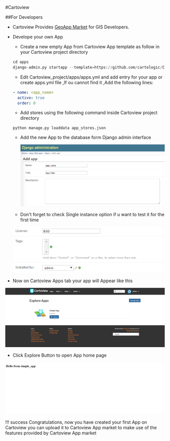 #Cartoview

##For Developers

- Cartoview Provides  [GeoApp Market](http://www.Cartoview.org) for GIS Developers.

- Develope your own App

	- Create a new empty App from Cartoview App template as follow in your Cartoview project directory 
	``` python
	cd apps
	django-admin.py startapp --template=https://github.com/cartologic/Cartoview-app-template/archive/master.zip <your_App_name>
	```

	- Edit Cartoview_project/apps/apps.yml and add entry for your app or create apps.yml file ,If ou cannot find it ,Add the following lines:
	``` yml
	- name: <app_name>
	  active: true
	  order: 0
	```
	- Add stores using the following command inside Cartoview project directory
	```
	python manage.py loaddata app_stores.json

	```
    
	- Add the new App to the database form Django admin interface

		![New App](img/developers_app.png)

	- Don't forget to check Single instance option if u want to test it for the first time

   ![New App](img/single_instance.PNG)

- Now on Cartoview Apps tab your app will Appear like this

![App Panel](img/apps_panel.PNG)

- Click Explore Button to open App home page

![App Home](img/app_home.PNG)

!!! success
    Congratulations, now you have created your first App on Cartoview
    you can upload it to Cartoview App market to make use of the features
    provided by Cartoview App market


